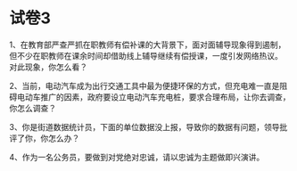 # 试卷3

1、在教育部严查严抓在职教师有偿补课的大背景下，面对面辅导现象得到遏制，但不少在职教师在课余时间却借助线上辅导继续有偿授课，一度引发网络热议。
对此现象，你怎么看？

2、当前，电动汽车成为出行交通工具中最为便捷环保的方式，但充电难一直是阻碍电动车推广的因素，政府要设立电动汽车充电桩，要求合理布局，让你去调查，你怎么调查？

3、你是街道数据统计员，下面的单位数据没上报，导致你的数据有问题，领导批评了你，你怎么办？

4、作为一名公务员，要做到对党绝对忠诚，请以忠诚为主题做即兴演讲。
